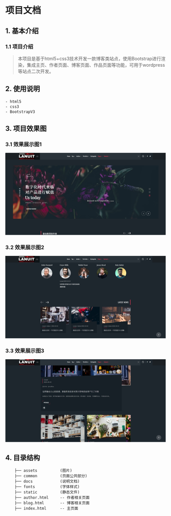 # 项目文档


## 1. 基本介绍

### 1.1 项目介绍

> 本项目是基于html5+css3技术开发一款博客类站点，使用Bootstrap进行渲染，集成主页、作者页面、博客页面、作品页面等功能，可用于wordpress等站点二次开发。

## 2. 使用说明

```
- html5
- css3
- BootstrapV3
```

## 3. 项目效果图

### 3.1 效果展示图1

<img src=".\docs\index1.png" alt="系统架构图" style="zoom:50%;" />

### 3.2 效果展示图2

<img src=".\docs\index2.png" alt="系统架构图" style="zoom:50%;" />

### 3.3 效果展示图3

<img src=".\docs\index3.png" alt="系统架构图" style="zoom:50%;" />

## 4. 目录结构

```
    ├── assets          (图片)
    ├── common          (页面公共部分)
    ├── docs            (说明文档)
    ├── fonts           (字体样式)
    ├── static          (静态文件)
    ├── author.html     -- 作者相关页面
    ├── blog.html       -- 博客相关页面
    ├── index.html      -- 主页面

```

